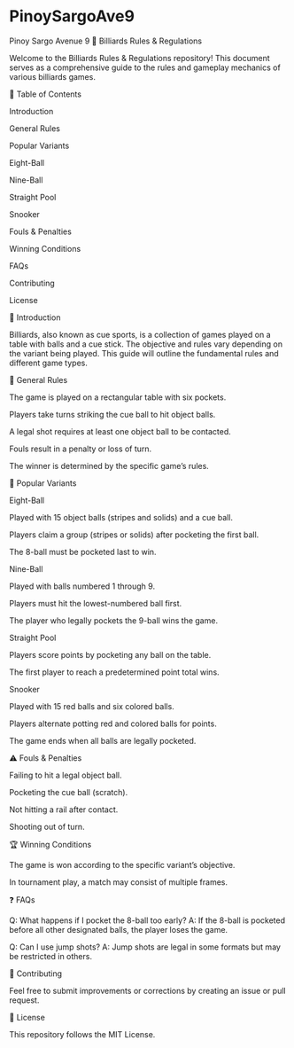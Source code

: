 # PinoySargoAve9
Pinoy Sargo Avenue 9
🎱 Billiards Rules & Regulations

Welcome to the Billiards Rules & Regulations repository! This document serves as a comprehensive guide to the rules and gameplay mechanics of various billiards games.

📖 Table of Contents

Introduction

General Rules

Popular Variants

Eight-Ball

Nine-Ball

Straight Pool

Snooker

Fouls & Penalties

Winning Conditions

FAQs

Contributing

License

🎯 Introduction

Billiards, also known as cue sports, is a collection of games played on a table with balls and a cue stick. The objective and rules vary depending on the variant being played. This guide will outline the fundamental rules and different game types.

📜 General Rules

The game is played on a rectangular table with six pockets.

Players take turns striking the cue ball to hit object balls.

A legal shot requires at least one object ball to be contacted.

Fouls result in a penalty or loss of turn.

The winner is determined by the specific game’s rules.

🎱 Popular Variants

Eight-Ball

Played with 15 object balls (stripes and solids) and a cue ball.

Players claim a group (stripes or solids) after pocketing the first ball.

The 8-ball must be pocketed last to win.

Nine-Ball

Played with balls numbered 1 through 9.

Players must hit the lowest-numbered ball first.

The player who legally pockets the 9-ball wins the game.

Straight Pool

Players score points by pocketing any ball on the table.

The first player to reach a predetermined point total wins.

Snooker

Played with 15 red balls and six colored balls.

Players alternate potting red and colored balls for points.

The game ends when all balls are legally pocketed.

⚠️ Fouls & Penalties

Failing to hit a legal object ball.

Pocketing the cue ball (scratch).

Not hitting a rail after contact.

Shooting out of turn.

🏆 Winning Conditions

The game is won according to the specific variant’s objective.

In tournament play, a match may consist of multiple frames.

❓ FAQs

Q: What happens if I pocket the 8-ball too early?
A: If the 8-ball is pocketed before all other designated balls, the player loses the game.

Q: Can I use jump shots?
A: Jump shots are legal in some formats but may be restricted in others.

🤝 Contributing

Feel free to submit improvements or corrections by creating an issue or pull request.

📜 License

This repository follows the MIT License.
